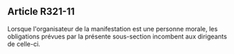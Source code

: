 Article R321-11
----
Lorsque l'organisateur de la manifestation est une personne morale, les
obligations prévues par la présente sous-section incombent aux dirigeants de
celle-ci.
